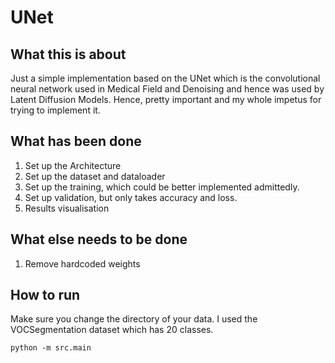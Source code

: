 # UNet

## What this is about
Just a simple implementation based on the UNet which is the convolutional neural network used in Medical Field and Denoising and hence was used by Latent Diffusion Models. Hence, pretty important and my whole impetus for trying to implement it. 

## What has been done 
1. Set up the Architecture
1. Set up the dataset and dataloader
1. Set up the training, which could be better implemented admittedly.
1. Set up validation, but only takes accuracy and loss. 
1. Results visualisation

## What else needs to be done
1. Remove hardcoded weights

## How to run 

Make sure you change the directory of your data. I used the VOCSegmentation dataset which has 20 classes. 

```
python -m src.main
```
